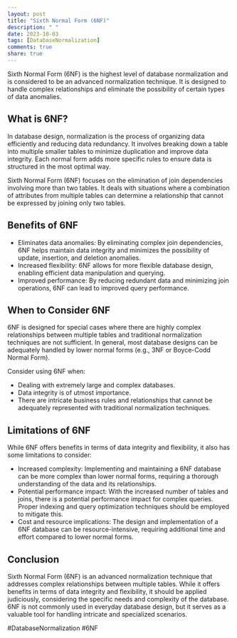 ```yaml
---
layout: post
title: "Sixth Normal Form (6NF)"
description: " "
date: 2023-10-03
tags: [DatabaseNormalization]
comments: true
share: true
---
```


Sixth Normal Form (6NF) is the highest level of database normalization and is considered to be an advanced normalization technique. It is designed to handle complex relationships and eliminate the possibility of certain types of data anomalies.

## What is 6NF?

In database design, normalization is the process of organizing data efficiently and reducing data redundancy. It involves breaking down a table into multiple smaller tables to minimize duplication and improve data integrity. Each normal form adds more specific rules to ensure data is structured in the most optimal way.

Sixth Normal Form (6NF) focuses on the elimination of join dependencies involving more than two tables. It deals with situations where a combination of attributes from multiple tables can determine a relationship that cannot be expressed by joining only two tables.

## Benefits of 6NF
- Eliminates data anomalies: By eliminating complex join dependencies, 6NF helps maintain data integrity and minimizes the possibility of update, insertion, and deletion anomalies.
- Increased flexibility: 6NF allows for more flexible database design, enabling efficient data manipulation and querying.
- Improved performance: By reducing redundant data and minimizing join operations, 6NF can lead to improved query performance.

## When to Consider 6NF

6NF is designed for special cases where there are highly complex relationships between multiple tables and traditional normalization techniques are not sufficient. In general, most database designs can be adequately handled by lower normal forms (e.g., 3NF or Boyce-Codd Normal Form).

Consider using 6NF when:
- Dealing with extremely large and complex databases.
- Data integrity is of utmost importance.
- There are intricate business rules and relationships that cannot be adequately represented with traditional normalization techniques.

## Limitations of 6NF

While 6NF offers benefits in terms of data integrity and flexibility, it also has some limitations to consider:

- Increased complexity: Implementing and maintaining a 6NF database can be more complex than lower normal forms, requiring a thorough understanding of the data and its relationships.
- Potential performance impact: With the increased number of tables and joins, there is a potential performance impact for complex queries. Proper indexing and query optimization techniques should be employed to mitigate this.
- Cost and resource implications: The design and implementation of a 6NF database can be resource-intensive, requiring additional time and effort compared to lower normal forms.

## Conclusion

Sixth Normal Form (6NF) is an advanced normalization technique that addresses complex relationships between multiple tables. While it offers benefits in terms of data integrity and flexibility, it should be applied judiciously, considering the specific needs and complexity of the database. 6NF is not commonly used in everyday database design, but it serves as a valuable tool for handling intricate and specialized scenarios.

#DatabaseNormalization #6NF